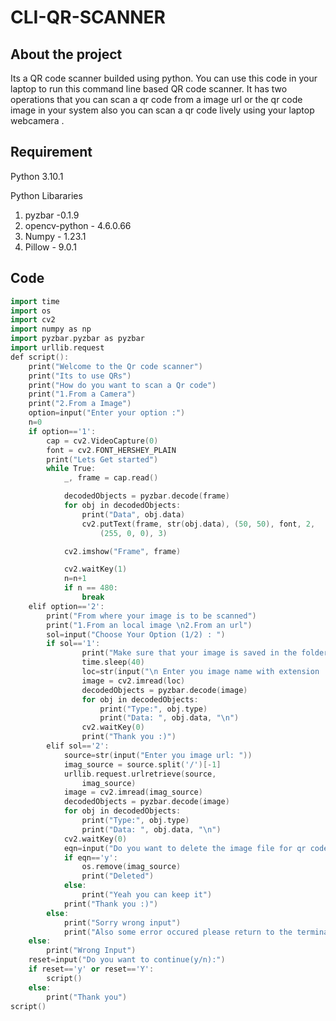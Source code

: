 # CLI-QR-SCANNER 

## About the project
Its a QR code scanner builded using python. You can use this code in your laptop to run this command line based QR code scanner. It has two operations that you can scan a qr code from a image url or the qr code image in your system also you can scan a qr code lively using your laptop webcamera .

## Requirement
Python 3.10.1

Python Libararies

1) pyzbar -0.1.9
2) opencv-python - 4.6.0.66
3) Numpy - 1.23.1
4) Pillow -  9.0.1

## Code
```ino
import time
import os
import cv2
import numpy as np
import pyzbar.pyzbar as pyzbar
import urllib.request
def script():
    print("Welcome to the Qr code scanner")
    print("Its to use QRs")
    print("How do you want to scan a Qr code")
    print("1.From a Camera")
    print("2.From a Image")
    option=input("Enter your option :")
    n=0
    if option=='1':
        cap = cv2.VideoCapture(0)
        font = cv2.FONT_HERSHEY_PLAIN
        print("Lets Get started")
        while True:
            _, frame = cap.read()

            decodedObjects = pyzbar.decode(frame)
            for obj in decodedObjects:
                print("Data", obj.data)
                cv2.putText(frame, str(obj.data), (50, 50), font, 2,
                    (255, 0, 0), 3)

            cv2.imshow("Frame", frame)

            cv2.waitKey(1)
            n=n+1
            if n == 480:
                break
    elif option=='2':
        print("From where your image is to be scanned")
        print("1.From an local image \n2.From an url")
        sol=input("Choose Your Option (1/2) : ")
        if sol=='1':
                print("Make sure that your image is saved in the folder where this file running")
                time.sleep(40)
                loc=str(input("\n Enter you image name with extension : "))
                image = cv2.imread(loc)
                decodedObjects = pyzbar.decode(image)
                for obj in decodedObjects:
                    print("Type:", obj.type)
                    print("Data: ", obj.data, "\n")
                cv2.waitKey(0)
                print("Thank you :)")
        elif sol=='2':
            source=str(input("Enter you image url: "))
            imag_source = source.split('/')[-1]
            urllib.request.urlretrieve(source,
                imag_source)
            image = cv2.imread(imag_source)
            decodedObjects = pyzbar.decode(image)
            for obj in decodedObjects:
                print("Type:", obj.type)
                print("Data: ", obj.data, "\n")
            cv2.waitKey(0)
            eqn=input("Do you want to delete the image file for qr code (y/n): ")
            if eqn=='y':
                os.remove(imag_source)
                print("Deleted")
            else:
                print("Yeah you can keep it")
            print("Thank you :)")
        else:
            print("Sorry wrong input")
            print("Also some error occured please return to the terminal")
    else:
        print("Wrong Input")
    reset=input("Do you want to continue(y/n):")
    if reset=='y' or reset=='Y':
        script()
    else:
        print("Thank you")
script()
```